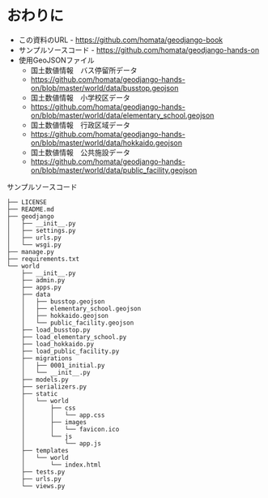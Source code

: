 # おわりに

* この資料のURL - https://github.com/homata/geodjango-book
* サンプルソースコード - https://github.com/homata/geodjango-hands-on
* 使用GeoJSONファイル
    - 国土数値情報　バス停留所データ 
    - https://github.com/homata/geodjango-hands-on/blob/master/world/data/busstop.geojson
    - 国土数値情報　小学校区データ 
    - https://github.com/homata/geodjango-hands-on/blob/master/world/data/elementary_school.geojson
    - 国土数値情報　行政区域データ 
    - https://github.com/homata/geodjango-hands-on/blob/master/world/data/hokkaido.geojson
    - 国土数値情報　公共施設データ 
    - https://github.com/homata/geodjango-hands-on/blob/master/world/data/public_facility.geojson

サンプルソースコード
```
├── LICENSE
├── README.md
├── geodjango
│   ├── __init__.py
│   ├── settings.py
│   ├── urls.py
│   └── wsgi.py
├── manage.py
├── requirements.txt
└── world
    ├── __init__.py
    ├── admin.py
    ├── apps.py
    ├── data
    │   ├── busstop.geojson
    │   ├── elementary_school.geojson
    │   ├── hokkaido.geojson
    │   └── public_facility.geojson
    ├── load_busstop.py
    ├── load_elementary_school.py
    ├── load_hokkaido.py
    ├── load_public_facility.py
    ├── migrations
    │   ├── 0001_initial.py
    │   └── __init__.py
    ├── models.py
    ├── serializers.py
    ├── static
    │   └── world
    │       ├── css
    │       │   └── app.css
    │       ├── images
    │       │   └── favicon.ico
    │       └── js
    │           └── app.js
    ├── templates
    │   └── world
    │       └── index.html
    ├── tests.py
    ├── urls.py
    └── views.py
```

